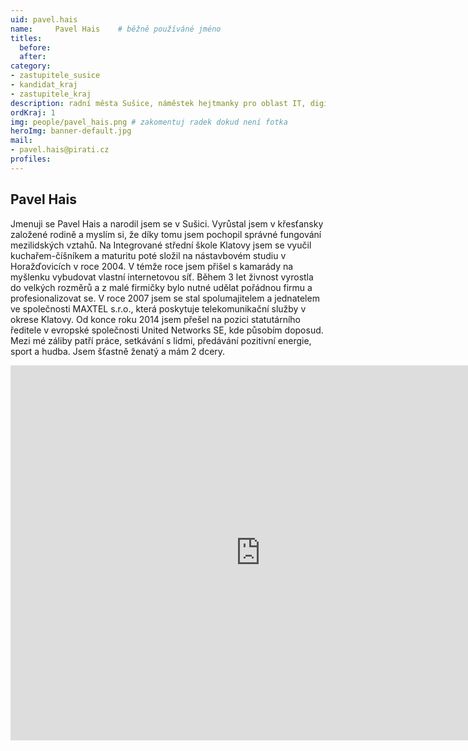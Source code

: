 ```yaml
---
uid: pavel.hais
name:     Pavel Hais  	# běžně používáné jméno
titles:
  before: 
  after:
category:
- zastupitele_susice
- kandidat_kraj
- zastupitele_kraj
description: radní města Sušice, náměstek hejtmanky pro oblast IT, digitalizace a Centrální nákup 
ordKraj: 1
img: people/pavel_hais.png # zakomentuj radek dokud není fotka
heroImg: banner-default.jpg
mail:
- pavel.hais@pirati.cz
profiles:
---
```


## Pavel Hais

Jmenuji se Pavel Hais a narodil jsem se v Sušici. Vyrůstal jsem v křesťansky založené rodině a myslím si, že díky tomu jsem pochopil správné fungování mezilidských vztahů. Na Integrované střední škole Klatovy jsem se vyučil kuchařem-číšníkem a maturitu poté složil na nástavbovém studiu v Horažďovicích v roce 2004. V témže roce  jsem přišel s kamarády na myšlenku vybudovat  vlastní internetovou síť. Během 3 let živnost vyrostla do velkých rozměrů a z malé firmičky bylo nutné udělat pořádnou firmu a profesionalizovat se.  V roce 2007 jsem se stal spolumajitelem a jednatelem ve společnosti MAXTEL s.r.o., která poskytuje telekomunikační služby v okrese Klatovy. Od konce roku 2014 jsem přešel na pozici statutárního ředitele v evropské společnosti United Networks SE, kde působím doposud. Mezi mé záliby patří práce, setkávání s lidmi, předávání pozitivní energie, sport a hudba. Jsem šťastně ženatý a mám 2 dcery.

<iframe src="https://calendar.google.com/calendar/embed?src=pavel.haispk%40gmail.com&ctz=Europe%2FPrague" style="border: 0" width="800" height="600" frameborder="0" scrolling="no"></iframe>
